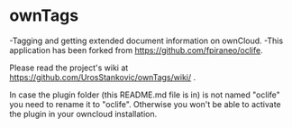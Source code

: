 ownTags
======

-Tagging and getting extended document information on ownCloud.
-This application has been forked from  https://github.com/fpiraneo/oclife.

Please read the project's wiki at https://github.com/UrosStankovic/ownTags/wiki/ .

In case the plugin folder (this README.md file is in) is not named "oclife" you need to rename it to "oclife". Otherwise you won't be able to activate the plugin in your owncloud installation.
